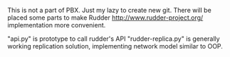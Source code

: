 This is not a part of PBX. Just my lazy to create new git.
There will be placed some parts to make Rudder http://www.rudder-project.org/ implementation more convenient.

"api.py" is prototype to call rudder's API
"rudder-replica.py" is generally working replication solution, implementing network model similar to OOP.

